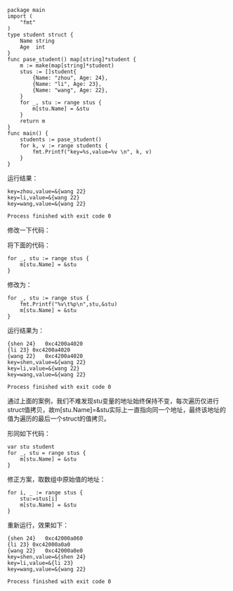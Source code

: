 ~~~
package main
import (
	"fmt"
)
type student struct {
	Name string
	Age  int
}
func pase_student() map[string]*student {
	m := make(map[string]*student)
	stus := []student{
		{Name: "zhou", Age: 24},
		{Name: "li", Age: 23},
		{Name: "wang", Age: 22},
	}
	for _, stu := range stus {
		m[stu.Name] = &stu
	}
	return m
}
func main() {
	students := pase_student()
	for k, v := range students {
		fmt.Printf("key=%s,value=%v \n", k, v)
	}
}
~~~
运行结果：
~~~
key=zhou,value=&{wang 22} 
key=li,value=&{wang 22} 
key=wang,value=&{wang 22} 

Process finished with exit code 0
~~~
修改一下代码：

将下面的代码：
~~~
for _, stu := range stus {
    m[stu.Name] = &stu
}
~~~
修改为：
~~~
for _, stu := range stus {
	fmt.Printf("%v\t%p\n",stu,&stu)
	m[stu.Name] = &stu
}
~~~
运行结果为：
~~~
{shen 24}	0xc4200a4020
{li 23}	0xc4200a4020
{wang 22}	0xc4200a4020
key=shen,value=&{wang 22} 
key=li,value=&{wang 22} 
key=wang,value=&{wang 22} 

Process finished with exit code 0
~~~
通过上面的案例，我们不难发现stu变量的地址始终保持不变，每次遍历仅进行struct值拷贝，故m[stu.Name]=&stu实际上一直指向同一个地址，最终该地址的值为遍历的最后一个struct的值拷贝。

形同如下代码：
~~~
var stu student 
for _, stu = range stus {
	m[stu.Name] = &stu
} 
~~~
修正方案，取数组中原始值的地址：
~~~
for i, _ := range stus {
	stu:=stus[i]
	m[stu.Name] = &stu
}
~~~
重新运行，效果如下：
~~~
{shen 24}	0xc42000a060
{li 23}	0xc42000a0a0
{wang 22}	0xc42000a0e0
key=shen,value=&{shen 24} 
key=li,value=&{li 23} 
key=wang,value=&{wang 22} 

Process finished with exit code 0
~~~
